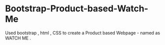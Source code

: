 # Bootstrap-Product-based-Watch-Me
Used bootstrap , html , CSS to create a Product based Webpage - named as WATCH ME .
